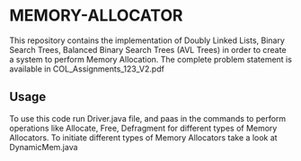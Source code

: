 # MEMORY-ALLOCATOR

This repository contains the implementation of Doubly Linked Lists, Binary Search Trees, Balanced Binary Search Trees (AVL Trees)
in order to create a system to perform Memory Allocation. The complete problem statement is available in COL_Assignments_123_V2.pdf 


## Usage

To use this code run Driver.java file, and paas in the commands to perform operations like Allocate, Free, Defragment for different
types of Memory Allocators. To initiate different types of Memory Allocators take a look at DynamicMem.java
